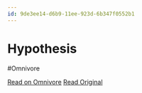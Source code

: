 ```yaml
---
id: 9de3ee14-d6b9-11ee-923d-6b347f0552b1
---
```


# Hypothesis
#Omnivore

[Read on Omnivore](https://omnivore.app/me/hypothesis-18df315f8f8)
[Read Original](https://hypothes.is/a/TYicsta0Ee6wbNuigK9RLA)

